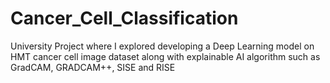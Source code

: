 # Cancer_Cell_Classification
University Project where I explored developing a Deep Learning model on HMT cancer cell image dataset along with explainable AI algorithm such as GradCAM, GRADCAM++, SISE and RISE
